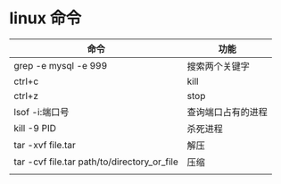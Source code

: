 # linux 命令



| 命令                                         | 功能               |
| ------------------------------------------- | ------------------ |
| grep -e mysql -e 999                        | 搜索两个关键字       |
| ctrl+c                                      | kill               |
| ctrl+z                                      | stop               |
| lsof -i:端口号                               | 查询端口占有的进程    |
| kill -9 PID                                 | 杀死进程            |
| tar -xvf file.tar                           | 解压               |
| tar -cvf file.tar path/to/directory_or_file | 压缩               |
|                                             |                    |



